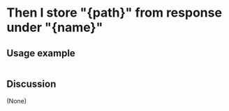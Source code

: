 
Then I store "{path}" from response under "{name}"
=============================================================================================================

Usage example
-------------

```
```

Discussion
----------

(None)